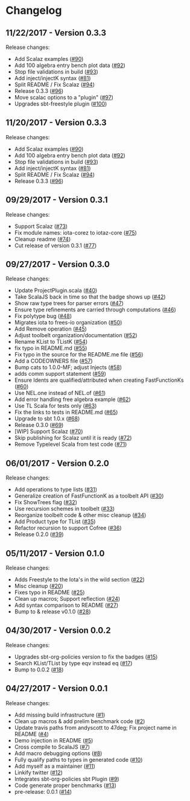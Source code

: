 # Changelog

## 11/22/2017 - Version 0.3.3

Release changes:

* Add Scalaz examples ([#90](https://github.com/frees-io/iota/pull/90))
* Add 100 algebra entry bench plot data ([#92](https://github.com/frees-io/iota/pull/92))
* Stop file validations in build ([#93](https://github.com/frees-io/iota/pull/93))
* Add inject/injectK syntax ([#81](https://github.com/frees-io/iota/pull/81))
* Split README / Fix Scalaz ([#94](https://github.com/frees-io/iota/pull/94))
* Release 0.3.3 ([#96](https://github.com/frees-io/iota/pull/96))
* Move scalac options to a "plugin" ([#97](https://github.com/frees-io/iota/pull/97))
* Upgrades sbt-freestyle plugin ([#100](https://github.com/frees-io/iota/pull/100))


## 11/20/2017 - Version 0.3.3

Release changes:

* Add Scalaz examples ([#90](https://github.com/frees-io/iota/pull/90))
* Add 100 algebra entry bench plot data ([#92](https://github.com/frees-io/iota/pull/92))
* Stop file validations in build ([#93](https://github.com/frees-io/iota/pull/93))
* Add inject/injectK syntax ([#81](https://github.com/frees-io/iota/pull/81))
* Split README / Fix Scalaz ([#94](https://github.com/frees-io/iota/pull/94))
* Release 0.3.3 ([#96](https://github.com/frees-io/iota/pull/96))


## 09/29/2017 - Version 0.3.1

Release changes:

* Support Scalaz ([#73](https://github.com/frees-io/iota/pull/73))
* Fix module names: iota-corez to iotaz-core ([#75](https://github.com/frees-io/iota/pull/75))
* Cleanup readme ([#74](https://github.com/frees-io/iota/pull/74))
* Cut release of version 0.3.1 ([#77](https://github.com/frees-io/iota/pull/77))


## 09/27/2017 - Version 0.3.0

Release changes:

* Update ProjectPlugin.scala ([#40](https://github.com/frees-io/iota/pull/40))
* Take ScalaJS back in time so that the badge shows up ([#42](https://github.com/frees-io/iota/pull/42))
* Show raw type trees for parser errors ([#47](https://github.com/frees-io/iota/pull/47))
* Ensure type refinements are carried through computations ([#46](https://github.com/frees-io/iota/pull/46))
* Fix polytype bug ([#48](https://github.com/frees-io/iota/pull/48))
* Migrates iota to frees-io organization ([#50](https://github.com/frees-io/iota/pull/50))
* Add Remove operation ([#45](https://github.com/frees-io/iota/pull/45))
* Adjust toolbelt organization/documentation ([#52](https://github.com/frees-io/iota/pull/52))
* Rename KList to TListK ([#54](https://github.com/frees-io/iota/pull/54))
* fix typo in README.md ([#55](https://github.com/frees-io/iota/pull/55))
* Fix typo in the source for the README.me file ([#56](https://github.com/frees-io/iota/pull/56))
* Add a CODEOWNERS file ([#57](https://github.com/frees-io/iota/pull/57))
* Bump cats to 1.0.0-MF; adjust Injects ([#58](https://github.com/frees-io/iota/pull/58))
* adds comm support statement ([#59](https://github.com/frees-io/iota/pull/59))
* Ensure Idents are qualified/attributed when creating FastFunctionKs ([#60](https://github.com/frees-io/iota/pull/60))
* Use NEL.one instead of NEL.of ([#61](https://github.com/frees-io/iota/pull/61))
* Add error handling free algebra example ([#62](https://github.com/frees-io/iota/pull/62))
* Use TL Scala for tests only ([#63](https://github.com/frees-io/iota/pull/63))
* Fix the links to tests in README.md ([#65](https://github.com/frees-io/iota/pull/65))
* Upgrade to sbt 1.0.x ([#68](https://github.com/frees-io/iota/pull/68))
* Release 0.3.0 ([#69](https://github.com/frees-io/iota/pull/69))
* [WIP] Support Scalaz ([#70](https://github.com/frees-io/iota/pull/70))
* Skip publishing for Scalaz until it is ready ([#72](https://github.com/frees-io/iota/pull/72))
* Remove Typelevel Scala from test code ([#71](https://github.com/frees-io/iota/pull/71))


## 06/01/2017 - Version 0.2.0

Release changes:

* Add operations to type lists ([#31](https://github.com/47deg/iota/pull/31))
* Generalize creation of FastFunctionK as a toolbelt API ([#30](https://github.com/47deg/iota/pull/30))
* Fix ShowTrees flag ([#32](https://github.com/47deg/iota/pull/32))
* Use recursion schemes in toolbelt ([#33](https://github.com/47deg/iota/pull/33))
* Reorganize toolbelt code & other misc cleanup ([#34](https://github.com/47deg/iota/pull/34))
* Add Product type for TList ([#35](https://github.com/47deg/iota/pull/35))
* Refactor recursion to support Cofree ([#36](https://github.com/47deg/iota/pull/36))
* Release 0.2.0 ([#39](https://github.com/47deg/iota/pull/39))


## 05/11/2017 - Version 0.1.0

Release changes:

* Adds Freestyle to the Iota's in the wild section ([#22](https://github.com/47deg/iota/pull/22))
* Misc cleanup ([#20](https://github.com/47deg/iota/pull/20))
* Fixes typo in README ([#25](https://github.com/47deg/iota/pull/25))
* Clean up macros; Support reflection ([#24](https://github.com/47deg/iota/pull/24))
* Add syntax comparison to README ([#27](https://github.com/47deg/iota/pull/27))
* Bump to & release v0.1.0 ([#28](https://github.com/47deg/iota/pull/28))


## 04/30/2017 - Version 0.0.2

Release changes:

* Upgrades sbt-org-policies version to fix the badges ([#15](https://github.com/47deg/iota/pull/15))
* Search KList/TList by type eqv instead eq ([#17](https://github.com/47deg/iota/pull/17))
* Bump to 0.0.2 ([#18](https://github.com/47deg/iota/pull/18))


## 04/27/2017 - Version 0.0.1

Release changes:

* Add missing build infrastructure ([#1](https://github.com/47deg/iota/pull/1))
* Clean up macros & add prelim benchmark code ([#2](https://github.com/47deg/iota/pull/2))
* Update travis paths from andyscott to 47deg; Fix project name in README ([#4](https://github.com/47deg/iota/pull/4))
* Demo injection in README ([#5](https://github.com/47deg/iota/pull/5))
* Cross compile to ScalaJS ([#7](https://github.com/47deg/iota/pull/7))
* Add macro debugging options ([#8](https://github.com/47deg/iota/pull/8))
* Fully qualify paths to types in generated code ([#10](https://github.com/47deg/iota/pull/10))
* Add myself as a maintainer ([#11](https://github.com/47deg/iota/pull/11))
* Linkify twitter ([#12](https://github.com/47deg/iota/pull/12))
* Integrates sbt-org-policies sbt Plugin ([#9](https://github.com/47deg/iota/pull/9))
* Code generate proper benchmarks ([#13](https://github.com/47deg/iota/pull/13))
* pre-release: 0.0.1 ([#14](https://github.com/47deg/iota/pull/14))